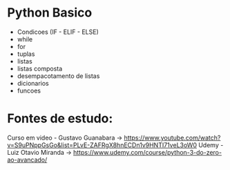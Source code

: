 # Python Basico
- Condicoes (IF - ELIF - ELSE)
- while
- for
- tuplas
- listas
- listas composta
- desempacotamento de listas
- dicionarios
- funcoes

# Fontes de estudo:
Curso em video - Gustavo Guanabara -> https://www.youtube.com/watch?v=S9uPNppGsGo&list=PLvE-ZAFRgX8hnECDn1v9HNTI71veL3oW0
Udemy - Luiz Otavio Miranda -> https://www.udemy.com/course/python-3-do-zero-ao-avancado/

